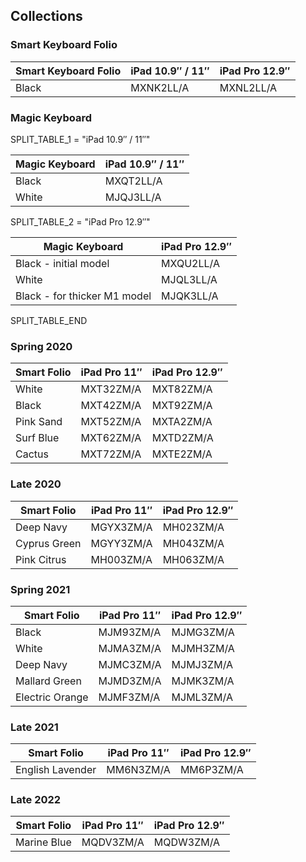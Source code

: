 ## Collections

### Smart Keyboard Folio

| Smart Keyboard Folio | iPad 10.9″ / 11″ | iPad Pro 12.9″ |
| -------------------- | ---------------- | -------------- |
| Black                | MXNK2LL/A        | MXNL2LL/A      |

### Magic Keyboard

SPLIT_TABLE_1 = "iPad 10.9″ / 11″"

| Magic Keyboard | iPad 10.9″ / 11″ |
| -------------- | ---------------- |
| Black          | MXQT2LL/A        |
| White          | MJQJ3LL/A        |

SPLIT_TABLE_2 = "iPad Pro 12.9″"

| Magic Keyboard               | iPad Pro 12.9″ |
| ---------------------------- | -------------- |
| Black - initial model        | MXQU2LL/A      |
| White                        | MJQL3LL/A      |
| Black - for thicker M1 model | MJQK3LL/A      |

SPLIT_TABLE_END

### Spring 2020

| Smart Folio | iPad Pro 11″ | iPad Pro 12.9″ |
| ----------- | ------------ | -------------- |
| White       | MXT32ZM/A    | MXT82ZM/A      |
| Black       | MXT42ZM/A    | MXT92ZM/A      |
| Pink Sand   | MXT52ZM/A    | MXTA2ZM/A      |
| Surf Blue   | MXT62ZM/A    | MXTD2ZM/A      |
| Cactus      | MXT72ZM/A    | MXTE2ZM/A      |

### Late 2020

| Smart Folio  | iPad Pro 11″ | iPad Pro 12.9″ |
| ------------ | ------------ | -------------- |
| Deep Navy    | MGYX3ZM/A    | MH023ZM/A      |
| Cyprus Green | MGYY3ZM/A    | MH043ZM/A      |
| Pink Citrus  | MH003ZM/A    | MH063ZM/A      |

### Spring 2021

| Smart Folio     | iPad Pro 11″ | iPad Pro 12.9″ |
| --------------- | ------------ | -------------- |
| Black           | MJM93ZM/A    | MJMG3ZM/A      |
| White           | MJMA3ZM/A    | MJMH3ZM/A      |
| Deep Navy       | MJMC3ZM/A    | MJMJ3ZM/A      |
| Mallard Green   | MJMD3ZM/A    | MJMK3ZM/A      |
| Electric Orange | MJMF3ZM/A    | MJML3ZM/A      |

### Late 2021

| Smart Folio      | iPad Pro 11″ | iPad Pro 12.9″ |
| ---------------- | ------------ | -------------- |
| English Lavender | MM6N3ZM/A    | MM6P3ZM/A      |

### Late 2022

| Smart Folio | iPad Pro 11″ | iPad Pro 12.9″ |
| ----------- | ------------ | -------------- |
| Marine Blue | MQDV3ZM/A    | MQDW3ZM/A      |

